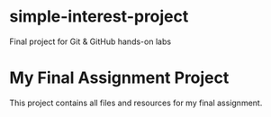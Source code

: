 # simple-interest-project
Final project for Git &amp; GitHub hands-on labs
# My Final Assignment Project
This project contains all files and resources for my final assignment.
